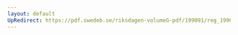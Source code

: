 ```yaml
---
layout: default
UpRedirect: https://pdf.swedeb.se/riksdagen-volumeG-pdf/199091/reg_199091/reg_199091_0010.pdf
---
```

